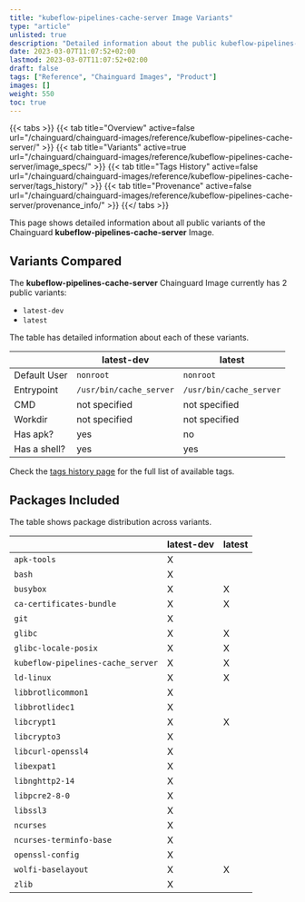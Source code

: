 ```yaml
---
title: "kubeflow-pipelines-cache-server Image Variants"
type: "article"
unlisted: true
description: "Detailed information about the public kubeflow-pipelines-cache-server Chainguard Image variants"
date: 2023-03-07T11:07:52+02:00
lastmod: 2023-03-07T11:07:52+02:00
draft: false
tags: ["Reference", "Chainguard Images", "Product"]
images: []
weight: 550
toc: true
---
```


{{< tabs >}}
{{< tab title="Overview" active=false url="/chainguard/chainguard-images/reference/kubeflow-pipelines-cache-server/" >}}
{{< tab title="Variants" active=true url="/chainguard/chainguard-images/reference/kubeflow-pipelines-cache-server/image_specs/" >}}
{{< tab title="Tags History" active=false url="/chainguard/chainguard-images/reference/kubeflow-pipelines-cache-server/tags_history/" >}}
{{< tab title="Provenance" active=false url="/chainguard/chainguard-images/reference/kubeflow-pipelines-cache-server/provenance_info/" >}}
{{</ tabs >}}

This page shows detailed information about all public variants of the Chainguard **kubeflow-pipelines-cache-server** Image.

## Variants Compared
The **kubeflow-pipelines-cache-server** Chainguard Image currently has 2 public variants: 

- `latest-dev`
- `latest`

The table has detailed information about each of these variants.

|              | latest-dev              | latest                  |
|--------------|-------------------------|-------------------------|
| Default User | `nonroot`               | `nonroot`               |
| Entrypoint   | `/usr/bin/cache_server` | `/usr/bin/cache_server` |
| CMD          | not specified           | not specified           |
| Workdir      | not specified           | not specified           |
| Has apk?     | yes                     | no                      |
| Has a shell? | yes                     | yes                     |

Check the [tags history page](/chainguard/chainguard-images/reference/kubeflow-pipelines-cache-server/tags_history/) for the full list of available tags.

## Packages Included
The table shows package distribution across variants.

|                                   | latest-dev | latest |
|-----------------------------------|------------|--------|
| `apk-tools`                       | X          |        |
| `bash`                            | X          |        |
| `busybox`                         | X          | X      |
| `ca-certificates-bundle`          | X          | X      |
| `git`                             | X          |        |
| `glibc`                           | X          | X      |
| `glibc-locale-posix`              | X          | X      |
| `kubeflow-pipelines-cache_server` | X          | X      |
| `ld-linux`                        | X          | X      |
| `libbrotlicommon1`                | X          |        |
| `libbrotlidec1`                   | X          |        |
| `libcrypt1`                       | X          | X      |
| `libcrypto3`                      | X          |        |
| `libcurl-openssl4`                | X          |        |
| `libexpat1`                       | X          |        |
| `libnghttp2-14`                   | X          |        |
| `libpcre2-8-0`                    | X          |        |
| `libssl3`                         | X          |        |
| `ncurses`                         | X          |        |
| `ncurses-terminfo-base`           | X          |        |
| `openssl-config`                  | X          |        |
| `wolfi-baselayout`                | X          | X      |
| `zlib`                            | X          |        |

